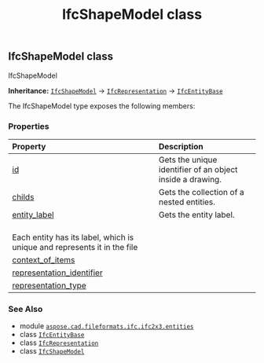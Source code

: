 ﻿---
title: IfcShapeModel class
second_title: Aspose.CAD for Python via .NET API References
description: 
type: docs
weight: 5110
url: /python-net/aspose.cad.fileformats.ifc.ifc2x3.entities/ifcshapemodel/
is_root: false
---

## IfcShapeModel class

IfcShapeModel



**Inheritance:** [`IfcShapeModel`](/cad/python-net/aspose.cad.fileformats.ifc.ifc2x3.entities/ifcshapemodel) → 
[`IfcRepresentation`](/cad/python-net/aspose.cad.fileformats.ifc.ifc2x3.entities/ifcrepresentation) → 
[`IfcEntityBase`](/cad/python-net/aspose.cad.fileformats.ifc/ifcentitybase)



The IfcShapeModel type exposes the following members:

### Properties
| Property | Description |
| :- | :- |
| [id](/cad/python-net/aspose.cad.fileformats.ifc.ifc2x3.entities/ifcshapemodel/id) | Gets the unique identifier of an object inside a drawing. |
| [childs](/cad/python-net/aspose.cad.fileformats.ifc.ifc2x3.entities/ifcshapemodel/childs) | Gets the collection of a nested entities. |
| [entity_label](/cad/python-net/aspose.cad.fileformats.ifc.ifc2x3.entities/ifcshapemodel/entity_label) | Gets the entity label.<br/>Each entity has its label, which is unique and represents it in the file |
| [context_of_items](/cad/python-net/aspose.cad.fileformats.ifc.ifc2x3.entities/ifcshapemodel/context_of_items) |  |
| [representation_identifier](/cad/python-net/aspose.cad.fileformats.ifc.ifc2x3.entities/ifcshapemodel/representation_identifier) |  |
| [representation_type](/cad/python-net/aspose.cad.fileformats.ifc.ifc2x3.entities/ifcshapemodel/representation_type) |  |



### See Also
* module [`aspose.cad.fileformats.ifc.ifc2x3.entities`](..)
* class [`IfcEntityBase`](/cad/python-net/aspose.cad.fileformats.ifc/ifcentitybase)
* class [`IfcRepresentation`](/cad/python-net/aspose.cad.fileformats.ifc.ifc2x3.entities/ifcrepresentation)
* class [`IfcShapeModel`](/cad/python-net/aspose.cad.fileformats.ifc.ifc2x3.entities/ifcshapemodel)

